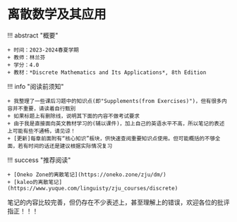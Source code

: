 # 离散数学及其应用

!!! abstract "概要"

    + 时间：2023-2024春夏学期
    + 教师：林兰芬
    + 学分：4.0
    + 教材：*Discrete Mathematics and Its Applications*, 8th Edition

!!! info "阅读前须知"

    + 我整理了一些课后习题中的知识点(即"Supplements(from Exercises)")，但有很多内容并不重要，请读着自行甄别
    + 如果标题上有删除线，说明其下面的内容不做考试要求
    + 由于我是直接面向英文教材学习的(辅以课件)，加上自己的英语水平不高，所以笔记的表述上可能有些不通畅，请见谅！
    + [更新]每章前面附有“核心知识”板块，供快速查阅重要知识点使用。但可能概括的不够全面，若有时间的话还是建议根据实际情况复习
    
!!! success "推荐阅读"

    + [Oneko Zone的离散笔记](https://oneko.zone/zju/dm/)
    + [kaleo的离散笔记](https://www.yuque.com/linguisty/zju_courses/discrete)
    

笔记的内容比较完善，但仍存在不少表述上，甚至理解上的错误，欢迎各位的批评指正！！！